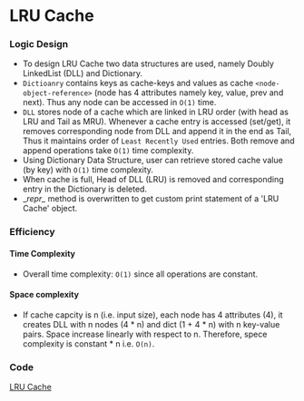 # LRU Cache 

### Logic Design
- To design LRU Cache two data structures are used, namely Doubly LinkedList (DLL) and Dictionary. 
- `Dictioanry` contains keys as cache-keys and values as cache `<node-object-reference>` (node has 4 attributes namely key, value, prev and next). Thus any node can be accessed in `O(1)` time. 
- `DLL` stores node of a cache which are linked in LRU order (with head as LRU and Tail as MRU). Whenever a cache entry
  is accessed (set/get), it removes corresponding node from DLL and append it in the end as Tail, Thus it maintains 
  order of `Least Recently Used` entries. Both remove and append operations take `O(1)` time complexity.
- Using Dictionary Data Structure, user can retrieve stored cache value (by key) with `O(1)` time complexity. 
- When cache is full, Head of DLL (LRU) is removed and corresponding entry in the Dictionary is deleted. 
- \__repr\__ method is overwritten to get custom print statement of a 'LRU Cache' object. 

### Efficiency

#### Time Complexity
- Overall time complexity: `O(1)` since all operations are constant.  

#### Space complexity
- If cache capcity is n (i.e. input size), each node has 4 attributes (4), it creates DLL with n nodes (4 * n) 
  and dict (1 + 4 * n) with n key-value pairs. Space increase linearly with respect to n. Therefore, spece complexity is constant * n i.e. `O(n)`.
  
### Code
[LRU Cache](https://github.com/jitendrabhamare/Python-Data-Structures-Algorithms/blob/master/LRU_Cache.py)
